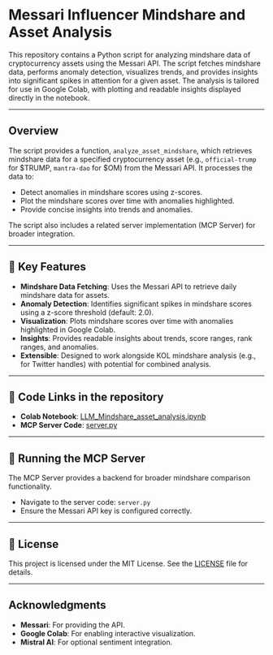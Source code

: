 # Messari Influencer Mindshare and Asset Analysis

This repository contains a Python script for analyzing mindshare data of cryptocurrency assets using the Messari API. The script fetches mindshare data, performs anomaly detection, visualizes trends, and provides insights into significant spikes in attention for a given asset. The analysis is tailored for use in Google Colab, with plotting and readable insights displayed directly in the notebook.

---

## Overview

The script provides a function, `analyze_asset_mindshare`, which retrieves mindshare data for a specified cryptocurrency asset (e.g., `official-trump` for $TRUMP, `mantra-dao` for $OM) from the Messari API. It processes the data to:

- Detect anomalies in mindshare scores using z-scores.
- Plot the mindshare scores over time with anomalies highlighted.
- Provide concise insights into trends and anomalies.

The script also includes a related server implementation (MCP Server) for broader integration.

---

## 🔑 Key Features

- **Mindshare Data Fetching**: Uses the Messari API to retrieve daily mindshare data for assets.
- **Anomaly Detection**: Identifies significant spikes in mindshare scores using a z-score threshold (default: 2.0).
- **Visualization**: Plots mindshare scores over time with anomalies highlighted in Google Colab.
- **Insights**: Provides readable insights about trends, score ranges, rank ranges, and anomalies.
- **Extensible**: Designed to work alongside KOL mindshare analysis (e.g., for Twitter handles) with potential for combined analysis.

---

## 📂 Code Links in the repository

- **Colab Notebook**: [LLM_Mindshare_asset_analysis.ipynb](https://github.com/N-45div/MessariMCP/blob/main/colab/LLM_Mindshare_asset_analysis.ipynb)
- **MCP Server Code**: [server.py](https://github.com/N-45div/MessariMCP/blob/main/server.py)

---
## 🚀 Running the MCP Server

The MCP Server provides a backend for broader mindshare comparison functionality.

- Navigate to the server code: `server.py`
- Ensure the Messari API key is configured correctly.

---

## 📄 License

This project is licensed under the MIT License. See the [LICENSE](LICENSE) file for details.

---

## Acknowledgments

- **Messari**: For providing the API.
- **Google Colab**: For enabling interactive visualization.
- **Mistral AI**: For optional sentiment integration.
